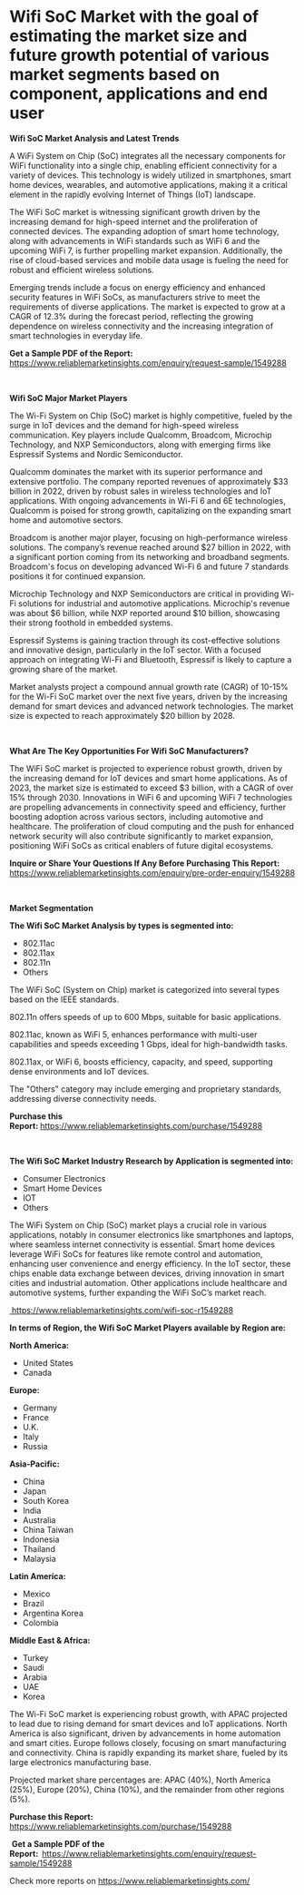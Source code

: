<p><h1>Wifi SoC Market with the goal of estimating the market size and future growth potential of various market segments based on component, applications and end user</h1></p><p><strong>Wifi SoC Market Analysis and Latest Trends</strong></p>
<p><p>A WiFi System on Chip (SoC) integrates all the necessary components for WiFi functionality into a single chip, enabling efficient connectivity for a variety of devices. This technology is widely utilized in smartphones, smart home devices, wearables, and automotive applications, making it a critical element in the rapidly evolving Internet of Things (IoT) landscape.</p><p>The WiFi SoC market is witnessing significant growth driven by the increasing demand for high-speed internet and the proliferation of connected devices. The expanding adoption of smart home technology, along with advancements in WiFi standards such as WiFi 6 and the upcoming WiFi 7, is further propelling market expansion. Additionally, the rise of cloud-based services and mobile data usage is fueling the need for robust and efficient wireless solutions.</p><p>Emerging trends include a focus on energy efficiency and enhanced security features in WiFi SoCs, as manufacturers strive to meet the requirements of diverse applications. The market is expected to grow at a CAGR of 12.3% during the forecast period, reflecting the growing dependence on wireless connectivity and the increasing integration of smart technologies in everyday life.</p></p>
<p><strong>Get a Sample PDF of the Report:&nbsp;</strong> <a href="https://www.reliablemarketinsights.com/enquiry/request-sample/1549288?utm_campaign=2039&utm_medium=2&utm_source=Github&utm_content=ia&utm_term=11022025&utm_id=wifi-soc">https://www.reliablemarketinsights.com/enquiry/request-sample/1549288</a></p>
<p>&nbsp;</p>
<p><strong>Wifi SoC Major Market Players</strong></p>
<p><p>The Wi-Fi System on Chip (SoC) market is highly competitive, fueled by the surge in IoT devices and the demand for high-speed wireless communication. Key players include Qualcomm, Broadcom, Microchip Technology, and NXP Semiconductors, along with emerging firms like Espressif Systems and Nordic Semiconductor.</p><p>Qualcomm dominates the market with its superior performance and extensive portfolio. The company reported revenues of approximately $33 billion in 2022, driven by robust sales in wireless technologies and IoT applications. With ongoing advancements in Wi-Fi 6 and 6E technologies, Qualcomm is poised for strong growth, capitalizing on the expanding smart home and automotive sectors.</p><p>Broadcom is another major player, focusing on high-performance wireless solutions. The company’s revenue reached around $27 billion in 2022, with a significant portion coming from its networking and broadband segments. Broadcom's focus on developing advanced Wi-Fi 6 and future 7 standards positions it for continued expansion.</p><p>Microchip Technology and NXP Semiconductors are critical in providing Wi-Fi solutions for industrial and automotive applications. Microchip's revenue was about $6 billion, while NXP reported around $10 billion, showcasing their strong foothold in embedded systems.</p><p>Espressif Systems is gaining traction through its cost-effective solutions and innovative design, particularly in the IoT sector. With a focused approach on integrating Wi-Fi and Bluetooth, Espressif is likely to capture a growing share of the market.</p><p>Market analysts project a compound annual growth rate (CAGR) of 10-15% for the Wi-Fi SoC market over the next five years, driven by the increasing demand for smart devices and advanced network technologies. The market size is expected to reach approximately $20 billion by 2028.</p></p>
<p>&nbsp;</p>
<p><strong>What Are The Key Opportunities For Wifi SoC Manufacturers?</strong></p>
<p><p>The WiFi SoC market is projected to experience robust growth, driven by the increasing demand for IoT devices and smart home applications. As of 2023, the market size is estimated to exceed $3 billion, with a CAGR of over 15% through 2030. Innovations in WiFi 6 and upcoming WiFi 7 technologies are propelling advancements in connectivity speed and efficiency, further boosting adoption across various sectors, including automotive and healthcare. The proliferation of cloud computing and the push for enhanced network security will also contribute significantly to market expansion, positioning WiFi SoCs as critical enablers of future digital ecosystems.</p></p>
<p><strong>Inquire or Share Your Questions If Any Before Purchasing This Report:</strong> <a href="https://www.reliablemarketinsights.com/enquiry/pre-order-enquiry/1549288?utm_campaign=2039&utm_medium=2&utm_source=Github&utm_content=ia&utm_term=11022025&utm_id=wifi-soc">https://www.reliablemarketinsights.com/enquiry/pre-order-enquiry/1549288</a></p>
<p>&nbsp;</p>
<p><strong>Market Segmentation</strong></p>
<p><strong>The Wifi SoC Market Analysis by types is segmented into:</strong></p>
<p><ul><li>802.11ac</li><li>802.11ax</li><li>802.11n</li><li>Others</li></ul></p>
<p><p>The WiFi SoC (System on Chip) market is categorized into several types based on the IEEE standards. </p><p>802.11n offers speeds of up to 600 Mbps, suitable for basic applications. </p><p>802.11ac, known as WiFi 5, enhances performance with multi-user capabilities and speeds exceeding 1 Gbps, ideal for high-bandwidth tasks. </p><p>802.11ax, or WiFi 6, boosts efficiency, capacity, and speed, supporting dense environments and IoT devices. </p><p>The "Others" category may include emerging and proprietary standards, addressing diverse connectivity needs.</p></p>
<p><strong>Purchase this Report:&nbsp;</strong><a href="https://www.reliablemarketinsights.com/purchase/1549288?utm_campaign=2039&utm_medium=2&utm_source=Github&utm_content=ia&utm_term=11022025&utm_id=wifi-soc">https://www.reliablemarketinsights.com/purchase/1549288</a></p>
<p>&nbsp;</p>
<p><strong>The Wifi SoC Market Industry Research by Application is segmented into:</strong></p>
<p><ul><li>Consumer Electronics</li><li>Smart Home Devices</li><li>IOT</li><li>Others</li></ul></p>
<p><p>The WiFi System on Chip (SoC) market plays a crucial role in various applications, notably in consumer electronics like smartphones and laptops, where seamless internet connectivity is essential. Smart home devices leverage WiFi SoCs for features like remote control and automation, enhancing user convenience and energy efficiency. In the IoT sector, these chips enable data exchange between devices, driving innovation in smart cities and industrial automation. Other applications include healthcare and automotive systems, further expanding the WiFi SoC’s market reach.</p></p>
<p><a href="https://www.reliablemarketinsights.com/wifi-soc-r1549288?utm_campaign=2039&utm_medium=2&utm_source=Github&utm_content=ia&utm_term=11022025&utm_id=wifi-soc">&nbsp;https://www.reliablemarketinsights.com/wifi-soc-r1549288</a></p>
<p><strong>In terms of Region, the Wifi SoC Market Players available by Region are:</strong></p>
<p>
    <p> <strong> North America: </strong>
        <ul>
            <li>United States</li>
            <li>Canada</li>
        </ul>
        </p> 
    <p> <strong> Europe: </strong>
        <ul>
            <li>Germany</li>
            <li>France</li>
            <li>U.K.</li>
            <li>Italy</li>
            <li>Russia</li>
        </ul>
        </p> 
    <p> <strong> Asia-Pacific: </strong>
        <ul>
            <li>China</li>
            <li>Japan</li>
            <li>South Korea</li>
            <li>India</li>
            <li>Australia</li>
            <li>China Taiwan</li>
            <li>Indonesia</li>
            <li>Thailand</li>
            <li>Malaysia</li>
        </ul>
        </p> 
    <p> <strong> Latin America: </strong>
        <ul>
            <li>Mexico</li>
            <li>Brazil</li>
            <li>Argentina Korea</li>
            <li>Colombia</li>
        </ul>
        </p> 
    <p> <strong> Middle East & Africa: </strong>
        <ul>
            <li>Turkey</li>
            <li>Saudi</li>
            <li>Arabia</li>
            <li>UAE</li>
            <li>Korea</li>
        </ul>
    </p>
    </p>
<p><p>The Wi-Fi SoC market is experiencing robust growth, with APAC projected to lead due to rising demand for smart devices and IoT applications. North America is also significant, driven by advancements in home automation and smart cities. Europe follows closely, focusing on smart manufacturing and connectivity. China is rapidly expanding its market share, fueled by its large electronics manufacturing base. </p><p>Projected market share percentages are: APAC (40%), North America (25%), Europe (20%), China (10%), and the remainder from other regions (5%).</p></p>
<p><strong>Purchase this Report: </strong><a href="https://www.reliablemarketinsights.com/purchase/1549288?utm_campaign=2039&utm_medium=2&utm_source=Github&utm_content=ia&utm_term=11022025&utm_id=wifi-soc">https://www.reliablemarketinsights.com/purchase/1549288</a></p>
<p>&nbsp;<strong>Get a Sample PDF of the Report:&nbsp;&nbsp;</strong><a href="https://www.reliablemarketinsights.com/enquiry/request-sample/1549288?utm_campaign=2039&utm_medium=2&utm_source=Github&utm_content=ia&utm_term=11022025&utm_id=wifi-soc">https://www.reliablemarketinsights.com/enquiry/request-sample/1549288</a></p>
<p><strong></strong></p>
<p>Check more reports on <a href="https://www.reliablemarketinsights.com/?utm_campaign=2039&utm_medium=2&utm_source=Github&utm_content=ia&utm_term=11022025&utm_id=wifi-soc">https://www.reliablemarketinsights.com/</a></p>